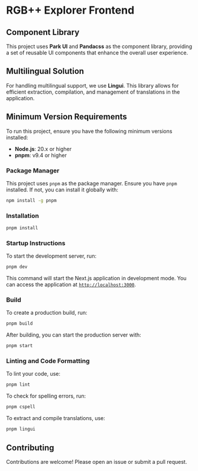 # RGB++ Explorer Frontend

## Component Library

This project uses **Park UI** and **Pandacss** as the component library, providing a set of reusable UI components that enhance the overall user experience.

## Multilingual Solution

For handling multilingual support, we use **Lingui**. This library allows for efficient extraction, compilation, and management of translations in the application.

## Minimum Version Requirements

To run this project, ensure you have the following minimum versions installed:

- **Node.js**: 20.x or higher
- **pnpm**: v9.4 or higher

### Package Manager

This project uses `pnpm` as the package manager. Ensure you have `pnpm` installed. If not, you can install it globally with:

```bash
npm install -g pnpm
```

### Installation
```bash
pnpm install
```

### Startup Instructions
To start the development server, run:
```bash
pnpm dev
```
This command will start the Next.js application in development mode. You can access the application at [`http://localhost:3000`](http://localhost:3000).

### Build
To create a production build, run:
```bash
pnpm build
```

After building, you can start the production server with:

```bash
pnpm start
```
### Linting and Code Formatting
To lint your code, use:
```bash
pnpm lint
```

To check for spelling errors, run:
```bash
pnpm cspell
```

To extract and compile translations, use:
```bash
pnpm lingui
```

## Contributing
Contributions are welcome! Please open an issue or submit a pull request.